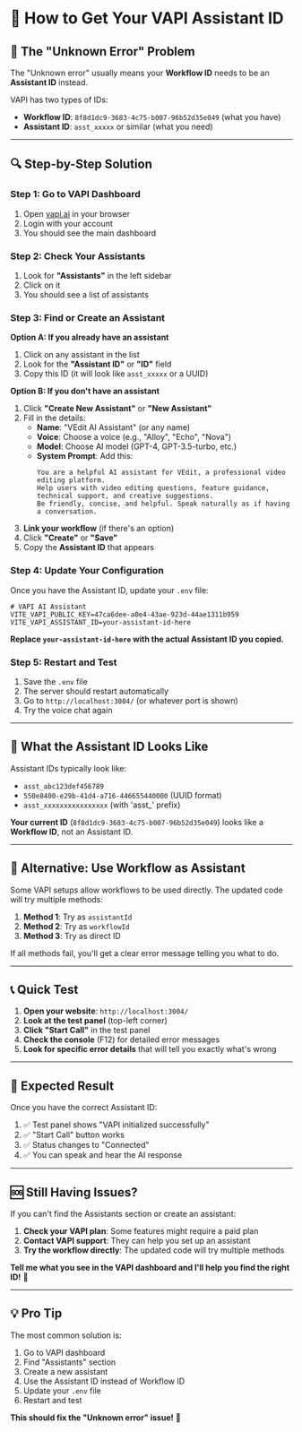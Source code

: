 # 🎯 How to Get Your VAPI Assistant ID

## 🚨 **The "Unknown Error" Problem**

The "Unknown error" usually means your **Workflow ID** needs to be an **Assistant ID** instead.

VAPI has two types of IDs:
- **Workflow ID**: `8f8d1dc9-3683-4c75-b007-96b52d35e049` (what you have)
- **Assistant ID**: `asst_xxxxx` or similar (what you need)

---

## 🔍 **Step-by-Step Solution**

### Step 1: Go to VAPI Dashboard
1. Open [vapi.ai](https://vapi.ai) in your browser
2. Login with your account
3. You should see the main dashboard

### Step 2: Check Your Assistants
1. Look for **"Assistants"** in the left sidebar
2. Click on it
3. You should see a list of assistants

### Step 3: Find or Create an Assistant

**Option A: If you already have an assistant**
1. Click on any assistant in the list
2. Look for the **"Assistant ID"** or **"ID"** field
3. Copy this ID (it will look like `asst_xxxxx` or a UUID)

**Option B: If you don't have an assistant**
1. Click **"Create New Assistant"** or **"New Assistant"**
2. Fill in the details:
   - **Name**: "VEdit AI Assistant" (or any name)
   - **Voice**: Choose a voice (e.g., "Alloy", "Echo", "Nova")
   - **Model**: Choose AI model (GPT-4, GPT-3.5-turbo, etc.)
   - **System Prompt**: Add this:
     ```
     You are a helpful AI assistant for VEdit, a professional video editing platform.
     Help users with video editing questions, feature guidance, technical support, and creative suggestions.
     Be friendly, concise, and helpful. Speak naturally as if having a conversation.
     ```
3. **Link your workflow** (if there's an option)
4. Click **"Create"** or **"Save"**
5. Copy the **Assistant ID** that appears

### Step 4: Update Your Configuration

Once you have the Assistant ID, update your `.env` file:

```env
# VAPI AI Assistant
VITE_VAPI_PUBLIC_KEY=47ca6dee-a0e4-43ae-923d-44ae1311b959
VITE_VAPI_ASSISTANT_ID=your-assistant-id-here
```

**Replace `your-assistant-id-here` with the actual Assistant ID you copied.**

### Step 5: Restart and Test

1. Save the `.env` file
2. The server should restart automatically
3. Go to `http://localhost:3004/` (or whatever port is shown)
4. Try the voice chat again

---

## 🎯 **What the Assistant ID Looks Like**

Assistant IDs typically look like:
- `asst_abc123def456789`
- `550e8400-e29b-41d4-a716-446655440000` (UUID format)
- `asst_xxxxxxxxxxxxxxxx` (with 'asst_' prefix)

**Your current ID** (`8f8d1dc9-3683-4c75-b007-96b52d35e049`) looks like a **Workflow ID**, not an Assistant ID.

---

## 🔧 **Alternative: Use Workflow as Assistant**

Some VAPI setups allow workflows to be used directly. The updated code will try multiple methods:

1. **Method 1**: Try as `assistantId`
2. **Method 2**: Try as `workflowId`  
3. **Method 3**: Try as direct ID

If all methods fail, you'll get a clear error message telling you what to do.

---

## 📞 **Quick Test**

1. **Open your website**: `http://localhost:3004/`
2. **Look at the test panel** (top-left corner)
3. **Click "Start Call"** in the test panel
4. **Check the console** (F12) for detailed error messages
5. **Look for specific error details** that will tell you exactly what's wrong

---

## 🎊 **Expected Result**

Once you have the correct Assistant ID:
1. ✅ Test panel shows "VAPI initialized successfully"
2. ✅ "Start Call" button works
3. ✅ Status changes to "Connected"
4. ✅ You can speak and hear the AI response

---

## 🆘 **Still Having Issues?**

If you can't find the Assistants section or create an assistant:

1. **Check your VAPI plan**: Some features might require a paid plan
2. **Contact VAPI support**: They can help you set up an assistant
3. **Try the workflow directly**: The updated code will try multiple methods

**Tell me what you see in the VAPI dashboard and I'll help you find the right ID!** 🎯

---

## 💡 **Pro Tip**

The most common solution is:
1. Go to VAPI dashboard
2. Find "Assistants" section
3. Create a new assistant
4. Use the Assistant ID instead of Workflow ID
5. Update your `.env` file
6. Restart and test

**This should fix the "Unknown error" issue!** 🚀
